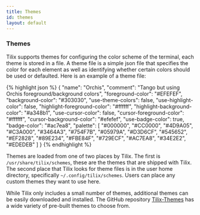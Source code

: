 ```yaml
---
title: Themes
id: themes
layout: default
---
```

### Themes

Tilix supports themes for configuring the color scheme of the terminal, each theme is stored in a file. A theme file is a simple json file that specifies the color for each element as well as identifying whether certain colors should be used or defaulted. Here is an example of a theme file:

{% highlight json %}
{
    "name": "Orchis",
    "comment": "Tango but using Orchis foreground/background colors",
    "foreground-color": "#EFEFEF",
    "background-color": "#303030",
    "use-theme-colors": false,
    "use-highlight-color": false,
    "highlight-foreground-color": "#ffffff",
    "highlight-background-color": "#a348b1",
    "use-cursor-color": false,
    "cursor-foreground-color": "#ffffff",
    "cursor-background-color": "#efefef",
    "use-badge-color": true,
    "badge-color": "#ac7ea8",
    "palette": [
        "#000000",
        "#CC0000",
        "#4D9A05",
        "#C3A000",
        "#3464A3",
        "#754F7B",
        "#05979A",
        "#D3D6CF",
        "#545652",
        "#EF2828",
        "#89E234",
        "#FBE84F",
        "#729ECF",
        "#AC7EA8",
        "#34E2E2",
        "#EDEDEB"
    ]
}
{% endhighlight %}

Themes are loaded from one of two places by Tilix. The first is ```/usr/share/tilix/schemes```, these are the themes that are shipped with Tilix. The second place that Tilix looks for theme files is in the user home directory, specifically ```~/.config/tilix/schemes```. Users can place any custom themes they want to use here.

While Tilix only includes a small number of themes, additional themes can be easily downloaded and installed. The GitHub repository [Tilix-Themes](https://github.com/storm119/Tilix-Themes) has a wide variety of pre-built themes to choose from.